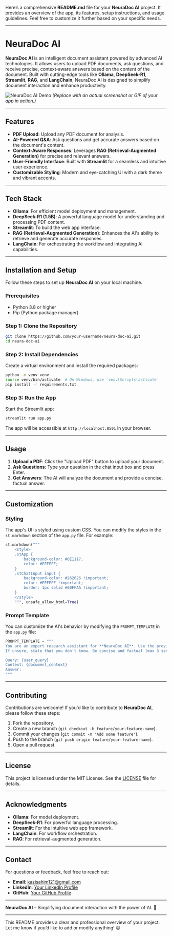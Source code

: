 Here’s a comprehensive **README.md** file for your **NeuraDoc AI** project. It provides an overview of the app, its features, setup instructions, and usage guidelines. Feel free to customize it further based on your specific needs.

---

# NeuraDoc AI

**NeuraDoc AI** is an intelligent document assistant powered by advanced AI technologies. It allows users to upload PDF documents, ask questions, and receive precise, context-aware answers based on the content of the document. Built with cutting-edge tools like **Ollama**, **DeepSeek-R1**, **Streamlit**, **RAG**, and **LangChain**, NeuraDoc AI is designed to simplify document interaction and enhance productivity.

![NeuraDoc AI Demo](neuroai)
*(Replace with an actual screenshot or GIF of your app in action.)*

---

## Features

- **PDF Upload**: Upload any PDF document for analysis.
- **AI-Powered Q&A**: Ask questions and get accurate answers based on the document's content.
- **Context-Aware Responses**: Leverages **RAG (Retrieval-Augmented Generation)** for precise and relevant answers.
- **User-Friendly Interface**: Built with **Streamlit** for a seamless and intuitive user experience.
- **Customizable Styling**: Modern and eye-catching UI with a dark theme and vibrant accents.

---

## Tech Stack

- **Ollama**: For efficient model deployment and management.
- **DeepSeek-R1 (1.5B)**: A powerful language model for understanding and processing PDF content.
- **Streamlit**: To build the web app interface.
- **RAG (Retrieval-Augmented Generation)**: Enhances the AI's ability to retrieve and generate accurate responses.
- **LangChain**: For orchestrating the workflow and integrating AI capabilities.

---

## Installation and Setup

Follow these steps to set up **NeuraDoc AI** on your local machine.

### Prerequisites

- Python 3.8 or higher
- Pip (Python package manager)

### Step 1: Clone the Repository

```bash
git clone https://github.com/your-username/neura-doc-ai.git
cd neura-doc-ai
```

### Step 2: Install Dependencies

Create a virtual environment and install the required packages:

```bash
python -m venv venv
source venv/bin/activate  # On Windows, use `venv\Scripts\activate`
pip install -r requirements.txt
```

### Step 3: Run the App

Start the Streamlit app:

```bash
streamlit run app.py
```

The app will be accessible at `http://localhost:8501` in your browser.

---

## Usage

1. **Upload a PDF**: Click the "Upload PDF" button to upload your document.
2. **Ask Questions**: Type your question in the chat input box and press Enter.
3. **Get Answers**: The AI will analyze the document and provide a concise, factual answer.

---

## Customization

### Styling

The app's UI is styled using custom CSS. You can modify the styles in the `st.markdown` section of the `app.py` file. For example:

```python
st.markdown("""
    <style>
    .stApp {
        background-color: #0E1117;
        color: #FFFFFF;
    }
    .stChatInput input {
        background-color: #262626 !important;
        color: #FFFFFF !important;
        border: 1px solid #00FFAA !important;
    }
    </style>
    """, unsafe_allow_html=True)
```

### Prompt Template

You can customize the AI's behavior by modifying the `PROMPT_TEMPLATE` in the `app.py` file:

```python
PROMPT_TEMPLATE = """
You are an expert research assistant for **NeuraDoc AI**. Use the provided context to answer the query. 
If unsure, state that you don't know. Be concise and factual (max 3 sentences).

Query: {user_query} 
Context: {document_context} 
Answer:
"""
```

---

## Contributing

Contributions are welcome! If you'd like to contribute to **NeuraDoc AI**, please follow these steps:

1. Fork the repository.
2. Create a new branch (`git checkout -b feature/your-feature-name`).
3. Commit your changes (`git commit -m 'Add some feature'`).
4. Push to the branch (`git push origin feature/your-feature-name`).
5. Open a pull request.

---

## License

This project is licensed under the MIT License. See the [LICENSE](LICENSE) file for details.

---

## Acknowledgments

- **Ollama**: For model deployment.
- **DeepSeek-R1**: For powerful language processing.
- **Streamlit**: For the intuitive web app framework.
- **LangChain**: For workflow orchestration.
- **RAG**: For retrieval-augmented generation.

---

## Contact

For questions or feedback, feel free to reach out:

- **Email**: kazisahim121@gmail.com
- **LinkedIn**: [Your LinkedIn Profile](https://www.linkedin.com/in/sahim-kazi-1406431b9/)
- **GitHub**: [Your GitHub Profile](https://github.com/QaziSaim/)

---

**NeuraDoc AI** – Simplifying document interaction with the power of AI. 🚀

---

This README provides a clear and professional overview of your project. Let me know if you’d like to add or modify anything! 😊

